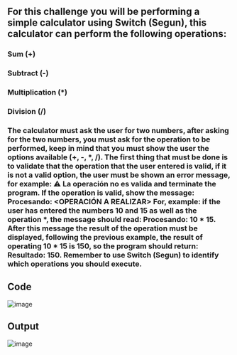 ## For this challenge you will be performing a simple calculator using Switch (Segun), this calculator can perform the following operations:

### Sum (+)
### Subtract (-)
### Multiplication (*)
### Division (/)
### The calculator must ask the user for two numbers, after asking for the two numbers, you must ask for the operation to be performed, keep in mind that you must show the user the options available (+, -, *, /). The first thing that must be done is to validate that the operation that the user entered is valid, if it is not a valid option, the user must be shown an error message, for example: ⚠️ La operación no es valida and terminate the program. If the operation is valid, show the message: Procesando: <OPERACIÓN A REALIZAR> For, example: if the user has entered the numbers 10 and 15 as well as the operation *, the message should read: Procesando: 10 * 15. After this message the result of the operation must be displayed, following the previous example, the result of operating 10 * 15 is 150, so the program should return: Resultado: 150. Remember to use Switch (Segun) to identify which operations you should execute.

## Code

![image](https://user-images.githubusercontent.com/98846377/206052992-86454698-2cb6-4b38-bcef-077af0563dd9.png)

## Output

![image](https://user-images.githubusercontent.com/98846377/205811419-bb8ab127-f34e-49f3-9bac-d939abe02846.gif)
